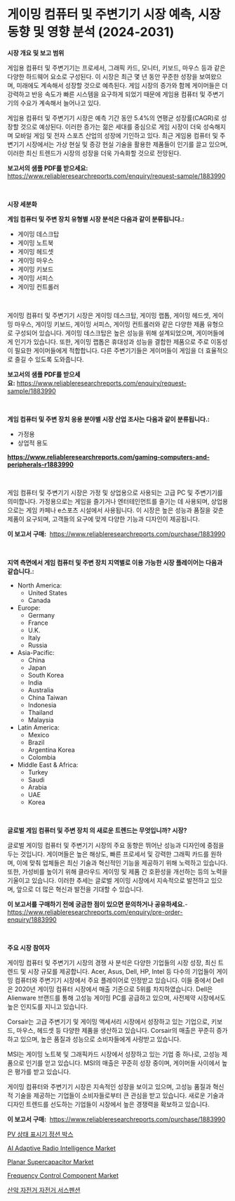 <p><h1>게이밍 컴퓨터 및 주변기기 시장 예측, 시장 동향 및 영향 분석 (2024-2031)</h1></p><p><strong>시장 개요 및 보고 범위</strong></p>
<p><p>게임용 컴퓨터 및 주변기기는 프로세서, 그래픽 카드, 모니터, 키보드, 마우스 등과 같은 다양한 하드웨어 요소로 구성된다. 이 시장은 최근 몇 년 동안 꾸준한 성장을 보여왔으며, 미래에도 계속해서 성장할 것으로 예측된다. 게임 시장의 증가와 함께 게이머들은 더 강력하고 반응 속도가 빠른 시스템을 요구하게 되었기 때문에 게임용 컴퓨터 및 주변기기의 수요가 계속해서 늘어나고 있다.</p><p>게임용 컴퓨터 및 주변기기 시장은 예측 기간 동안 5.4%의 연평균 성장률(CAGR)로 성장할 것으로 예상된다. 이러한 증가는 젊은 세대를 중심으로 게임 시장이 더욱 성숙해지며 모바일 게임 및 전자 스포츠 산업의 성장에 기인하고 있다. 최근 게임용 컴퓨터 및 주변기기 시장에서는 가상 현실 및 증강 현실 기술을 활용한 제품들이 인기를 끌고 있으며, 이러한 최신 트렌드가 시장의 성장을 더욱 가속화할 것으로 전망된다.</p></p>
<p><strong>보고서의 샘플 PDF를 받으세요:</strong> <a href="https://www.reliableresearchreports.com/enquiry/request-sample/1883990">https://www.reliableresearchreports.com/enquiry/request-sample/1883990</a></p>
<p>&nbsp;</p>
<p><strong>시장 세분화</strong></p>
<p><strong>게임 컴퓨터 및 주변 장치 유형별 시장 분석은 다음과 같이 분류됩니다.:</strong></p>
<p><ul><li>게이밍 데스크탑</li><li>게이밍 노트북</li><li>게이밍 헤드셋</li><li>게이밍 마우스</li><li>게이밍 키보드</li><li>게이밍 서피스</li><li>게이밍 컨트롤러</li></ul></p>
<p>&nbsp;</p>
<p><p>게이밍 컴퓨터 및 주변기기 시장은 게이밍 데스크탑, 게이밍 랩톱, 게이밍 헤드셋, 게이밍 마우스, 게이밍 키보드, 게이밍 서피스, 게이밍 컨트롤러와 같은 다양한 제품 유형으로 구성되어 있습니다. 게이밍 데스크탑은 높은 성능을 위해 설계되었으며, 게이머들에게 인기가 있습니다. 또한, 게이밍 랩톱은 휴대성과 성능을 결합한 제품으로 주로 이동성이 필요한 게이머들에게 적합합니다. 다른 주변기기들은 게이머들이 게임을 더 효율적으로 즐길 수 있도록 도와줍니다.</p></p>
<p><strong>보고서의 샘플 PDF를 받으세요:</strong>&nbsp;<a href="https://www.reliableresearchreports.com/enquiry/request-sample/1883990">https://www.reliableresearchreports.com/enquiry/request-sample/1883990</a></p>
<p>&nbsp;</p>
<p><strong> 게임 컴퓨터 및 주변 장치 응용 분야별 시장 산업 조사는 다음과 같이 분류됩니다.:</strong></p>
<p><ul><li>가정용</li><li>상업적 용도</li></ul></p>
<p><strong><a href="https://www.reliableresearchreports.com/gaming-computers-and-peripherals-r1883990">https://www.reliableresearchreports.com/gaming-computers-and-peripherals-r1883990</a></strong></p>
<p>&nbsp;</p>
<p><p>게임 컴퓨터 및 주변기기 시장은 가정 및 상업용으로 사용되는 고급 PC 및 주변기기를 의미합니다. 가정용으로는 게임을 즐기거나 엔터테인먼트를 즐기는 데 사용되며, 상업용으로는 게임 카페나 e스포츠 시설에서 사용됩니다. 이 시장은 높은 성능과 품질을 갖춘 제품이 요구되며, 고객들의 요구에 맞게 다양한 기능과 디자인이 제공됩니다.</p></p>
<p><strong>이 보고서 구매:</strong>&nbsp; <a href="https://www.reliableresearchreports.com/purchase/1883990">https://www.reliableresearchreports.com/purchase/1883990</a></p>
<p>&nbsp;</p>
<p><strong>지역 측면에서 게임 컴퓨터 및 주변 장치 지역별로 이용 가능한 시장 플레이어는 다음과 같습니다.:</strong></p>
<p><ul>
    <li>
        North America:
        <ul>
            <li>United States</li>
            <li>Canada</li>
        </ul>
    </li>
    <li>
        Europe:
        <ul>
            <li>Germany</li>
            <li>France</li>
            <li>U.K.</li>
            <li>Italy</li>
            <li>Russia</li>
        </ul>
    </li>
    <li>
        Asia-Pacific:
        <ul>
            <li>China</li>
            <li>Japan</li>
            <li>South Korea</li>
            <li>India</li>
            <li>Australia</li>
            <li>China Taiwan</li>
            <li>Indonesia</li>
            <li>Thailand</li>
            <li>Malaysia</li>
        </ul>
    </li>
    <li>
        Latin America:
        <ul>
            <li>Mexico</li>
            <li>Brazil</li>
            <li>Argentina Korea</li>
            <li>Colombia</li>
        </ul>
    </li>
    <li>
        Middle East & Africa:
        <ul>
            <li>Turkey</li>
            <li>Saudi</li>
            <li>Arabia</li>
            <li>UAE</li>
            <li>Korea</li>
        </ul>
    </li>
    </ul></p>
<p>&nbsp;</p>
<p><strong>글로벌 게임 컴퓨터 및 주변 장치 의 새로운 트렌드는 무엇입니까? 시장?</strong></p>
<p><p>글로벌 게이밍 컴퓨터 및 주변기기 시장의 주요 동향은 뛰어난 성능과 디자인에 중점을 두는 것입니다. 게이머들은 높은 해상도, 빠른 프로세서 및 강력한 그래픽 카드를 원하며, 이에 맞춰 업체들은 최신 기술과 혁신적인 기능을 제공하기 위해 노력하고 있습니다. 또한, 가성비를 높이기 위해 클라우드 게이밍 및 제품 간 호환성을 개선하는 등의 노력을 기울이고 있습니다. 이러한 추세는 글로벌 게이밍 시장에서 지속적으로 발전하고 있으며, 앞으로 더 많은 혁신과 발전을 기대할 수 있습니다.</p></p>
<p><strong>이 보고서를 구매하기 전에 궁금한 점이 있으면 문의하거나 공유하세요.</strong>- <a href="https://www.reliableresearchreports.com/enquiry/pre-order-enquiry/1883990">https://www.reliableresearchreports.com/enquiry/pre-order-enquiry/1883990</a></p>
<p>&nbsp;</p>
<p><strong>주요 시장 참여자</strong></p>
<p><p>게이밍 컴퓨터 및 주변기기 시장의 경쟁 사 분석은 다양한 기업들의 시장 성장, 최신 트렌드 및 시장 규모를 제공합니다. Acer, Asus, Dell, HP, Intel 등 다수의 기업들이 게이밍 컴퓨터와 주변기기 시장에서 주요 플레이어로 인정받고 있습니다. 이들 중에서 Dell은 2020년 게이밍 컴퓨터 시장에서 매출 기준으로 5위를 차지하였습니다. Dell은 Alienware 브랜드를 통해 고성능 게이밍 PC를 공급하고 있으며, 사전제약 시장에서도 높은 인지도를 지니고 있습니다. </p><p>Corsair는 고급 주변기기 및 게이밍 액세서리 시장에서 성장하고 있는 기업으로, 키보드, 마우스, 헤드셋 등 다양한 제품을 생산하고 있습니다. Corsair의 매출은 꾸준히 증가하고 있으며, 높은 품질과 성능으로 소비자들에게 사랑받고 있습니다. </p><p>MSI는 게이밍 노트북 및 그래픽카드 시장에서 성장하고 있는 기업 중 하나로, 고성능 제품으로 인기를 얻고 있습니다. MSI의 매출은 꾸준히 성장 중이며, 게이머들 사이에서 높은 평가를 받고 있습니다.</p><p>게이밍 컴퓨터와 주변기기 시장은 지속적인 성장을 보이고 있으며, 고성능 품질과 혁신적 기술을 제공하는 기업들이 소비자들로부터 큰 관심을 받고 있습니다. 새로운 기술과 디자인 트렌드를 선도하는 기업들이 시장에서 높은 경쟁력을 확보하고 있습니다.</p></p>
<p><strong>이 보고서 구매:</strong>&nbsp;&nbsp;<a href="https://www.reliableresearchreports.com/purchase/1883990">https://www.reliableresearchreports.com/purchase/1883990</a></p>
<p><p><a href="https://medium.com/@carmellalang1/pv-%EC%83%81%ED%83%9C-%EC%A7%80%EC%8B%9C%EA%B8%B0-%EC%A0%91%EC%A0%90-%EC%83%81%EC%9E%90-%EC%8B%9C%EC%9E%A5-%EC%9C%A0%ED%98%95-%EC%9D%91%EC%9A%A9-%EB%B0%8F-%EC%A7%80%EB%A6%AC%EC%97%90-%EB%94%B0%EB%A5%B8-%ED%8F%AC%EA%B4%84%EC%A0%81%EC%9D%B8-%ED%8F%89%EA%B0%80-0092c46e721f">PV 상태 표시기 정션 박스</a></p><p><a href="https://github.com/arionmp/Market-Research-Report-List-3/blob/main/ai-adaptive-radio-intelligence-market.md">AI Adaptive Radio Intelligence Market</a></p><p><a href="https://issuu.com/reportprime-2/docs/planar-supercapacitor-market-size-2030.pptx">Planar Supercapacitor Market</a></p><p><a href="https://issuu.com/reportprime-2/docs/frequency-control-component-market-size-2030.pptx">Frequency Control Component Market</a></p><p><a href="https://github.com/ConstantinVon/Market-Research-Report-List-1/blob/main/963848697448.md">산악 자전거 자전거 서스펜션</a></p></p>